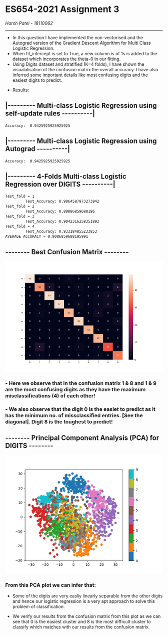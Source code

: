 # ES654-2021 Assignment 3

*Harsh Patel* - *18110062*

------

- In this question I have implemented the non-vectorised and the Autograd version of the Gradient Descent Algorithm for Multi Class Logistic Regression.
- When fit_intercept is set to True, a new column is of 1s is added to the dataset which incorporates the theta-0 in our fitting.
- Using Digits dataset and stratified (K=4 folds), I have shown the visualalisation of the confusion matrix the overall accuracy. I have also inferred some important details like most confusing digits and the easiest digits to predict.

+ Results: 

## |--------- Multi-class Logistic Regression using self-update rules ----------|
``` 
Accuracy:  0.9425925925925925 
```

## |--------- Multi-class Logistic Regression using Autograd ----------|
```
Accuracy:  0.9425925925925925
```

## |--------- 4-Folds Multi-class Logistic Regression over DIGITS ----------|
```
Test_fold = 1
         Test_Accuracy: 0.9064587973273942
Test_fold = 2
         Test_Accuracy: 0.89086859688196
Test_fold = 3
         Test_Accuracy: 0.9042316258351893
Test_fold = 4
         Test_Accuracy: 0.933184855233853
AVERAGE ACCURACY = 0.9086859688195991
```
## -------- Best Confusion Matrix --------

<p align = center>
<img src = " .\q3_confusion_matrix.jpg" >
</p>

### - Here we observe that in the confusion matrix **1 & 8** and **1 & 9** are the most confusing digits as they have the maximum misclassifications (4) of each other!

### - We also observe that the digit 0 is the easiet to predict as it has the minimum no. of missclassified entries. [See the diagonal]. Digit 8 is the toughest to predict!

## -------- Principal Component Analysis (PCA) for DIGITS --------

<p align = center>
<img src = " .\PCA_DIGITS.jpg" >
</p>

### From this PCA plot we can infer that:
- Some of the digits are very easliy linearly separable from the other digits and hence our logistic regression is a very apt approach to solve this problem of classification.

- We verify our results from the confusion matrix from this plot as we can see that 0 is the easiest cluster and 8 is the most difficult cluster to classify which matches with our results from the confusion matrix.